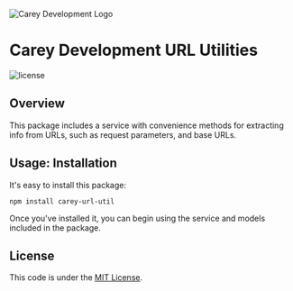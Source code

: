 ![Carey Development Logo](http://careydevelopment.us/img/branding/careydevelopment-logo-sm.png)

# Carey Development URL Utilities

![license](https://img.shields.io/badge/license-MIT-blue.svg) 


## Overview
This package includes a service with convenience methods for extracting info from URLs, such as request parameters, and 
base URLs.

## Usage: Installation
It's easy to install this package:
```
npm install carey-url-util
```

Once you've installed it, you can begin using the service and models included in the package.

## License
This code is under the [MIT License](https://github.com/careydevelopment/carey-urlutil/blob/master/LICENSE).

